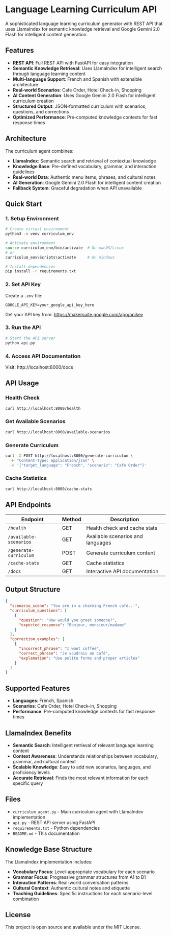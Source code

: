 # Language Learning Curriculum API

A sophisticated language learning curriculum generator with REST API that uses LlamaIndex for semantic knowledge retrieval and Google Gemini 2.0 Flash for intelligent content generation.

## Features

- **REST API**: Full REST API with FastAPI for easy integration
- **Semantic Knowledge Retrieval**: Uses LlamaIndex for intelligent search through language learning content
- **Multi-language Support**: French and Spanish with extensible architecture
- **Real-world Scenarios**: Cafe Order, Hotel Check-in, Shopping
- **AI Content Generation**: Uses Google Gemini 2.0 Flash for intelligent curriculum creation
- **Structured Output**: JSON-formatted curriculum with scenarios, questions, and corrections
- **Optimized Performance**: Pre-computed knowledge contexts for fast response times

## Architecture

The curriculum agent combines:
- **LlamaIndex**: Semantic search and retrieval of contextual knowledge
- **Knowledge Base**: Pre-defined vocabulary, grammar, and interaction guidelines
- **Real-world Data**: Authentic menu items, phrases, and cultural notes
- **AI Generation**: Google Gemini 2.0 Flash for intelligent content creation
- **Fallback System**: Graceful degradation when API unavailable

## Quick Start

### 1. Setup Environment

```bash
# Create virtual environment
python3 -m venv curriculum_env

# Activate environment
source curriculum_env/bin/activate  # On macOS/Linux
# or
curriculum_env\Scripts\activate     # On Windows

# Install dependencies
pip install -r requirements.txt
```

### 2. Set API Key

Create a `.env` file:
```
GOOGLE_API_KEY=your_google_api_key_here
```

Get your API key from: https://makersuite.google.com/app/apikey

### 3. Run the API

```bash
# Start the API server
python api.py
```

### 4. Access API Documentation

Visit: http://localhost:8000/docs

## API Usage

### Health Check
```bash
curl http://localhost:8000/health
```

### Get Available Scenarios
```bash
curl http://localhost:8000/available-scenarios
```

### Generate Curriculum
```bash
curl -X POST http://localhost:8000/generate-curriculum \
  -H "Content-Type: application/json" \
  -d '{"target_language": "French", "scenario": "Cafe Order"}'
```

### Cache Statistics
```bash
curl http://localhost:8000/cache-stats
```

## API Endpoints

| Endpoint | Method | Description |
|----------|--------|-------------|
| `/health` | GET | Health check and cache stats |
| `/available-scenarios` | GET | Available scenarios and languages |
| `/generate-curriculum` | POST | Generate curriculum content |
| `/cache-stats` | GET | Cache statistics |
| `/docs` | GET | Interactive API documentation |

## Output Structure

```json
{
  "scenario_scene": "You are in a charming French café...",
  "curriculum_questions": [
    {
      "question": "How would you greet someone?",
      "expected_response": "Bonjour, monsieur/madame"
    }
  ],
  "correction_examples": [
    {
      "incorrect_phrase": "I want coffee",
      "correct_phrase": "Je voudrais un café",
      "explanation": "Use polite forms and proper articles"
    }
  ]
}
```

## Supported Features

- **Languages**: French, Spanish
- **Scenarios**: Cafe Order, Hotel Check-in, Shopping
- **Performance**: Pre-computed knowledge contexts for fast response times

## LlamaIndex Benefits

- **Semantic Search**: Intelligent retrieval of relevant language learning content
- **Context Awareness**: Understands relationships between vocabulary, grammar, and cultural context
- **Scalable Knowledge**: Easy to add new scenarios, languages, and proficiency levels
- **Accurate Retrieval**: Finds the most relevant information for each specific query

## Files

- `curriculum_agent.py` - Main curriculum agent with LlamaIndex implementation
- `api.py` - REST API server using FastAPI
- `requirements.txt` - Python dependencies
- `README.md` - This documentation

## Knowledge Base Structure

The LlamaIndex implementation includes:
- **Vocabulary Focus**: Level-appropriate vocabulary for each scenario
- **Grammar Focus**: Progressive grammar structures from A1 to B1
- **Interaction Patterns**: Real-world conversation patterns
- **Cultural Context**: Authentic cultural notes and etiquette
- **Teaching Guidelines**: Specific instructions for each scenario-level combination

## License

This project is open source and available under the MIT License. 